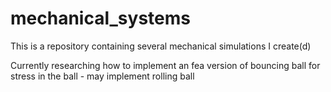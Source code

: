 # mechanical_systems

This is a repository containing several mechanical simulations I create(d)

Currently researching how to implement an fea version of bouncing ball for stress in the ball
	- may implement rolling ball